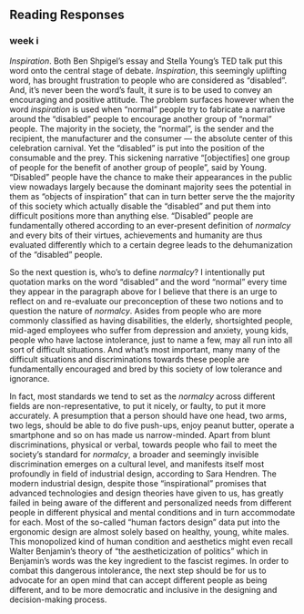 ## Reading Responses

### week i

*Inspiration*. Both Ben Shpigel’s essay and Stella Young’s TED talk put this word onto the central stage of debate. *Inspiration*, this seemingly uplifting word, has brought frustration to people who are considered as “disabled”. And, it’s never been the word’s fault, it sure is to be used to convey an encouraging and positive attitude. The problem surfaces however when the word *inspiration* is used when “normal” people try to fabricate a narrative around the “disabled” people to encourage another group of “normal” people. The majority in the society, the “normal”, is the sender and the recipient, the manufacturer and the consumer — the absolute center of this celebration carnival. Yet the “disabled” is put into the position of the consumable and the prey. This sickening narrative “[objectifies] one group of people for the benefit of another group of people”, said by Young. “Disabled” people have the chance to make their appearances in the public view nowadays largely because the dominant majority sees the potential in them as “objects of inspiration” that can in turn better serve the the majority of this society which actually disable the “disabled” and put them into difficult positions more than anything else. “Disabled” people are fundamentally othered according to an ever-present definition of *normalcy* and every bits of their virtues, achievements and humanity are thus evaluated differently which to a certain degree leads to the dehumanization of the “disabled” people. 

So the next question is, who’s to define *normalcy*? I intentionally put quotation marks on the word “disabled” and the word “normal” every time they appear in the paragraph above for I believe that there is an urge to reflect on and re-evaluate our preconception of these two notions and to question the nature of *normalcy*. Asides from people who are more commonly classified as having disabilities, the elderly, shortsighted people, mid-aged employees who suffer from depression and anxiety, young kids, people who have lactose intolerance, just to name a few, may all run into all sort of difficult situations. And what’s most important, many many of the difficult situations and discriminations towards these people are fundamentally encouraged and bred by this society of low tolerance and ignorance. 

In fact, most standards we tend to set as the *normalcy* across different fields are non-representative, to put it nicely, or faulty, to put it more accurately. A presumption that a person should have one head, two arms, two legs, should be able to do five push-ups, enjoy peanut butter, operate a smartphone and so on has made us narrow-minded. Apart from blunt discriminations, physical or verbal, towards people who fail to meet the society’s standard for *normalcy*, a broader and seemingly invisible discrimination emerges on a cultural level, and manifests itself most profoundly in field of industrial design, according to Sara Hendren. The modern industrial design, despite those “inspirational” promises that advanced technologies and design theories have given to us, has greatly failed in being aware of the different and personalized needs from different people in different physical and mental conditions and in turn accommodate for each. Most of the so-called “human factors design” data put into the ergonomic design are almost solely based on healthy, young, white males. This monopolized kind of human condition and aesthetics might even recall Walter Benjamin’s theory of “the aestheticization of politics” which in Benjamin’s words was the key ingredient to the fascist regimes. In order to combat this dangerous intolerance, the next step should be for us to advocate for an open mind that can accept different people as being different, and to be more democratic and inclusive in the designing and decision-making process.
